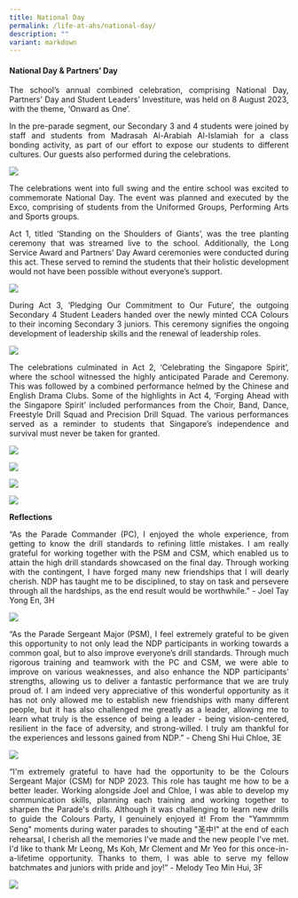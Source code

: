 ```yaml
---
title: National Day
permalink: /life-at-ahs/national-day/
description: ""
variant: markdown
---
```

#### National Day &amp; Partners’ Day

<p align="justify">
The school’s annual combined celebration, comprising National Day, Partners’ Day and Student Leaders’ Investiture, was held on 8 August 2023, with the theme, ‘Onward as One’. </p>

<p align="justify">
In the pre-parade segment, our Secondary 3 and 4 students were joined by staff and students from Madrasah Al-Arabiah Al-Islamiah for a class bonding activity, as part of our effort to expose our students to different cultures. Our guests also performed during the celebrations.</p>

![](/images/Life%20at%20AHS/National%20Day/2023_NDP_05.jpg)

<p align="justify">
The celebrations went into full swing and the entire school was excited to commemorate National Day. The event was planned and executed by the Exco, comprising of students from the Uniformed Groups, Performing Arts and Sports groups.</p>
<p align="justify">
Act 1, titled ‘Standing on the Shoulders of Giants’, was the tree planting ceremony that was streamed live to the school. Additionally, the Long Service Award and Partners’ Day Award ceremonies were conducted during this act. These served to remind the students that their holistic development would not have been possible without everyone’s support.</p>

![](/images/Life%20at%20AHS/National%20Day/2023_NDP_10.jpg)

<p align="justify">
During Act 3, ‘Pledging Our Commitment to Our Future’, the outgoing Secondary 4 Student Leaders handed over the newly minted CCA Colours to their incoming Secondary 3 juniors.  This ceremony signifies the ongoing development of leadership skills and the renewal of leadership roles.</p>

![](/images/Life%20at%20AHS/National%20Day/2023_NDP_01.jpg)

<p align="justify">
The celebrations culminated in Act 2, ‘Celebrating the Singapore Spirit’, where the school witnessed the highly anticipated Parade and Ceremony. This was followed by a combined performance helmed by the Chinese and English Drama Clubs. Some of the highlights in Act 4, ‘Forging Ahead with the Singapore Spirit’ included performances from the Choir, Band, Dance, Freestyle Drill Squad and Precision Drill Squad. The various performances served as a reminder to students that Singapore’s independence and survival must never be taken for granted.</p>

![](/images/Life%20at%20AHS/National%20Day/2023_NDP_02.jpg)

![](/images/Life%20at%20AHS/National%20Day/2023_NDP_03.jpg)

![](/images/Life%20at%20AHS/National%20Day/2023_NDP_07.jpg)

![](/images/Life%20at%20AHS/National%20Day/2023_NDP_08.jpg)

**Reflections**
<p align="justify">
“As the Parade Commander (PC), I enjoyed the whole experience, from getting to know the drill standards to refining little mistakes. I am really grateful for working together with the PSM and CSM, which enabled us to attain the high drill standards showcased on the final day.  Through working with the contingent, I have forged many new friendships that I will dearly cherish. NDP has taught me to be disciplined, to stay on task and persevere through all the hardships, as the end result would be worthwhile.” - Joel Tay Yong En, 3H</p>

![](/images/Life%20at%20AHS/National%20Day/2023_NDP_09.jpg)

<p align="justify">
“As the Parade Sergeant Major (PSM), I feel extremely grateful to be given this opportunity to not only lead the NDP participants in working towards a common goal, but to also improve everyone’s drill standards. Through much rigorous training and teamwork with the PC and CSM, we were able to improve on various weaknesses, and also enhance the NDP participants’ strengths, allowing us to deliver a fantastic performance that we are truly proud of. I am indeed very appreciative of this wonderful opportunity as it has not only allowed me to establish new friendships with many different people, but it has also challenged me greatly as a leader, allowing me to learn what truly is the essence of being a leader - being vision-centered, resilient in the face of adversity, and strong-willed. I truly am thankful for the experiences and lessons gained from NDP.” - Cheng Shi Hui Chloe, 3E</p>

![](/images/Life%20at%20AHS/National%20Day/2023_NDP_04.jpg)

<p align="justify">
“I'm extremely grateful to have had the opportunity to be the Colours Sergeant Major (CSM) for NDP 2023. This role has taught me how to be a better leader. Working alongside Joel and Chloe, I was able to develop my communication skills, planning each training and working together to sharpen the Parade's drills. Although it was challenging to learn new drills to guide the Colours Party, I genuinely enjoyed it! From the "Yammmm Seng" moments during water parades to shouting "圣中!" at the end of each rehearsal, I cherish all the memories I've made and the new people I've met. I'd like to thank Mr Leong, Ms Koh, Mr Clement and Mr Yeo for this once-in-a-lifetime opportunity. Thanks to them, I was able to serve my fellow batchmates and juniors with pride and joy!” - Melody Teo Min Hui, 3F</p>

![](/images/Life%20at%20AHS/National%20Day/2023_NDP_06.jpg)
